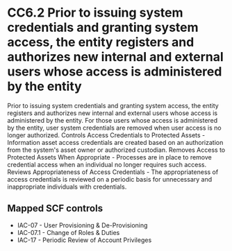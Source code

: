 # CC6.2 Prior to issuing system credentials and granting system access, the entity registers and authorizes new internal and external users whose access is administered by the entity
Prior to issuing system credentials and granting system access, the entity registers and authorizes new internal and external users whose access is administered by the entity. For those users whose access is administered by the entity, user system credentials are removed when user access is no longer authorized. Controls Access Credentials to Protected Assets - Information asset access credentials are created based on an authorization from the system's asset owner or authorized custodian. Removes Access to Protected Assets When Appropriate - Processes are in place to remove credential access when an individual no longer requires such access. Reviews Appropriateness of Access Credentials - The appropriateness of access credentials is reviewed on a periodic basis for unnecessary and inappropriate individuals with credentials.
## Mapped SCF controls
- IAC-07 - User Provisioning & De-Provisioning
- IAC-07.1 - Change of Roles & Duties
- IAC-17 - Periodic Review of Account Privileges